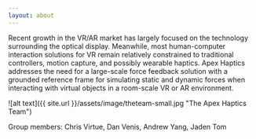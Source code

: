 ```yaml
---
layout: about
---
```




Recent growth in the VR/AR market has largely focused on the technology surrounding the optical display. Meanwhile, most human-computer interaction solutions for VR remain relatively constrained to traditional controllers, motion capture, and possibly wearable haptics. Apex Haptics addresses the need for a large-scale force feedback solution with a grounded reference frame for simulating static and dynamic forces when interacting with virtual objects in a room-scale VR or AR environment.

![alt text]({{ site.url }}/assets/image/theteam-small.jpg "The Apex Haptics Team")


Group members: Chris Virtue, Dan Venis, Andrew Yang, Jaden Tom
